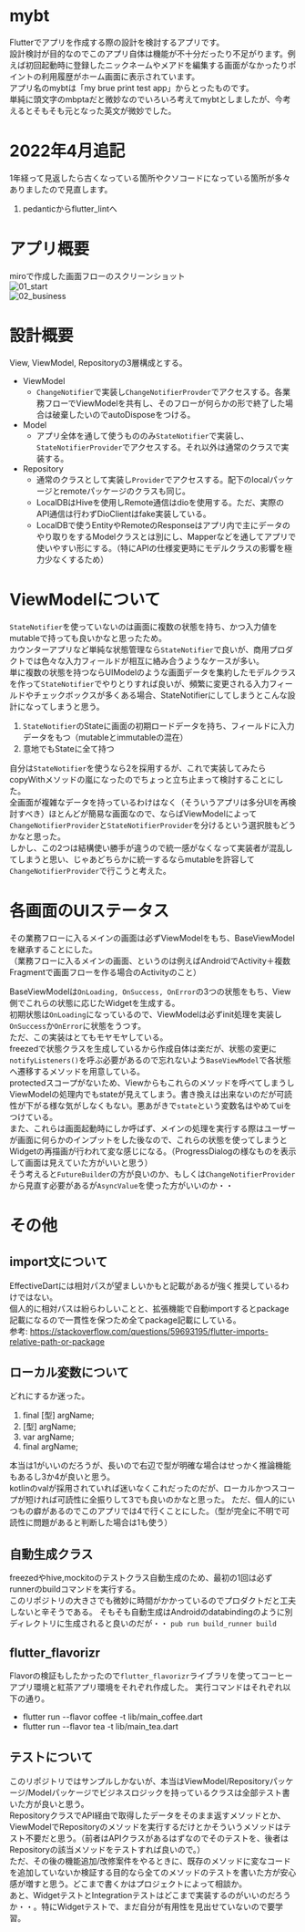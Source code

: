 # mybt
Flutterでアプリを作成する際の設計を検討するアプリです。  
設計検討が目的なのでこのアプリ自体は機能が不十分だったり不足がります。例えば初回起動時に登録したニックネームやメアドを編集する画面がなかったりポイントの利用履歴がホーム画面に表示されています。  
アプリ名のmybtは「my brue print test app」からとったものです。  
単純に頭文字のmbptaだと微妙なのでいろいろ考えてmybtとしましたが、今考えるとそもそも元となった英文が微妙でした。

# 2022年4月追記　　
1年経って見返したら古くなっている箇所やクソコードになっている箇所が多々ありましたので見直します。  
1. pedanticからflutter_lintへ


# アプリ概要
miroで作成した画面フローのスクリーンショット  
![01_start](./screenshot/01_起動処理フロー.png)  
![02_business](./screenshot/02_ポイント獲得と利用フロー.png)

# 設計概要
View, ViewModel, Repositoryの3層構成とする。  
- ViewModel
  - `ChangeNotifier`で実装し`ChangeNotifierProvder`でアクセスする。各業務フローでViewModelを共有し、そのフローが何らかの形で終了した場合は破棄したいのでautoDisposeをつける。
- Model
  - アプリ全体を通して使うもののみ`StateNotifier`で実装し、`StateNotifierProvider`でアクセスする。それ以外は通常のクラスで実装する。
- Repository
  - 通常のクラスとして実装し`Provider`でアクセスする。配下のlocalパッケージとremoteパッケージのクラスも同じ。
  - LocalDBはHiveを使用しRemote通信はdioを使用する。ただ、実際のAPI通信は行わずDioClientはfake実装している。
  - LocalDBで使うEntityやRemoteのResponseはアプリ内で主にデータのやり取りをするModelクラスとは別にし、Mapperなどを通してアプリで使いやすい形にする。（特にAPIの仕様変更時にモデルクラスの影響を極力少なくするため）

# ViewModelについて
`StateNotifier`を使っていないのは画面に複数の状態を持ち、かつ入力値をmutableで持っても良いかなと思ったため。  
カウンターアプリなど単純な状態管理なら`StateNotifier`で良いが、商用プロダクトでは色々な入力フィールドが相互に絡み合うようなケースが多い。  
単に複数の状態を持つならUIModelのような画面データを集約したモデルクラスを作って`StateNotifier`でやりとりすれば良いが、頻繁に変更される入力フィールドやチェックボックスが多くある場合、StateNotifierにしてしまうとこんな設計になってしまうと思う。
  1. `StateNotifier`のStateに画面の初期ロードデータを持ち、フィールドに入力データをもつ（mutableとimmutableの混在）
  2. 意地でもStateに全て持つ

自分は`StateNotifier`を使うなら2を採用するが、これで実装してみたらcopyWithメソッドの嵐になったのでちょっと立ち止まって検討することにした。  
全画面が複雑なデータを持っているわけはなく（そういうアプリは多分UIを再検討すべき）ほとんどが簡易な画面なので、ならばViewModelによって`ChangeNotifierProvider`と`StateNotifierProvider`を分けるという選択肢もどうかなと思った。  
しかし、この2つは結構使い勝手が違うので統一感がなくなって実装者が混乱してしまうと思い、じゃあどちらかに統一するならmutableを許容して`ChangeNotifierProvider`で行こうと考えた。  

# 各画面のUIステータス
その業務フローに入るメインの画面は必ずViewModelをもち、BaseViewModelを継承することにした。  
（業務フローに入るメインの画面、というのは例えばAndroidでActivity＋複数Fragmentで画面フローを作る場合のActivityのこと）  

BaseViewModelは`OnLoading, OnSuccess, OnError`の3つの状態をもち、View側でこれらの状態に応じたWidgetを生成する。  
初期状態は`OnLoading`になっているので、ViewModelは必ずinit処理を実装し`OnSuccess`か`OnError`に状態をうつす。  
ただ、この実装はとてもモヤモヤしている。  
freezedで状態クラスを生成しているから作成自体は楽だが、状態の変更に`notifyListeners()`を呼ぶ必要があるので忘れないよう`BaseViewModel`で各状態へ遷移するメソッドを用意している。  
protectedスコープがないため、Viewからもこれらのメソッドを呼べてしまうしViewModelの処理内でもstateが見えてしまう。書き換えは出来ないのだが可読性が下がる様な気がしなくもない。悪あがきで`state`という変数名はやめてuiをつけている。  
また、これらは画面起動時にしか呼ばず、メインの処理を実行する際はユーザーが画面に何らかのインプットをした後なので、これらの状態を使ってしまうとWidgetの再描画が行われて変な感じになる。（ProgressDialogの様なものを表示して画面は見えていた方がいいと思う）  
そう考えると`FutureBuilder`の方が良いのか、もしくは`ChangeNotifierProvider`から見直す必要があるが`AsyncValue`を使った方がいいのか・・

# その他
## import文について
EffectiveDartには相対パスが望ましいかもと記載があるが強く推奨しているわけではない。  
個人的に相対パスは紛らわしいことと、拡張機能で自動importするとpackage記載になるので一貫性を保つため全てpackage記載にしている。  
参考: https://stackoverflow.com/questions/59693195/flutter-imports-relative-path-or-package  
## ローカル変数について
どれにするか迷った。
1. final [型] argName;
2. [型] argName;
3. var argName;
4. final argName;

本当は1がいいのだろうが、長いので右辺で型が明確な場合はせっかく推論機能もあるし3か4が良いと思う。  
kotlinのvalが採用されていれば迷いなくこれだったのだが、ローカルかつスコープが短ければ可読性に全振りして3でも良いのかなと思った。
ただ、個人的にいつもの癖があるのでこのアプリでは4で行くことにした。（型が完全に不明で可読性に問題があると判断した場合は1も使う）

## 自動生成クラス
freezedやhive,mockitoのテストクラス自動生成のため、最初の1回は必ずrunnerのbuildコマンドを実行する。  
このリポジトリの大きさでも微妙に時間がかかっているのでプロダクトだと工夫しないと辛そうである。
そもそも自動生成はAndroidのdatabindingのように別ディレクトリに生成されると良いのだが・・
`pub run build_runner build`

## flutter_flavorizr
Flavorの検証もしたかったので`flutter_flavorizr`ライブラリを使ってコーヒーアプリ環境と紅茶アプリ環境をそれぞれ作成した。
実行コマンドはそれぞれ以下の通り。
- flutter run --flavor coffee -t lib/main_coffee.dart
- flutter run --flavor tea -t lib/main_tea.dart

## テストについて
このリポジトリではサンプルしかないが、本当はViewModel/Repositoryパッケージ/Modelパッケージでビジネスロジックを持っているクラスは全部テスト書いた方が良いと思う。  
RepositoryクラスでAPI経由で取得したデータをそのまま返すメソッドとか、ViewModelでRepositoryのメソッドを実行するだけとかそういうメソッドはテスト不要だと思う。（前者はAPIクラスがあるはずなのでそのテストを、後者はRepositoryの該当メソッドをテストすれば良いので。）  
ただ、その後の機能追加/改修案件をやるときに、既存のメソッドに変なコードを追加していないか検証する目的なら全てのメソッドのテストを書いた方が安心感が増すと思う。どこまで書くかはプロジェクトによって相談か。  
あと、WidgetテストとIntegrationテストはどこまで実装するのがいいのだろうか・・。特にWidgetテストで、まだ自分が有用性を見出せていないので要学習。  